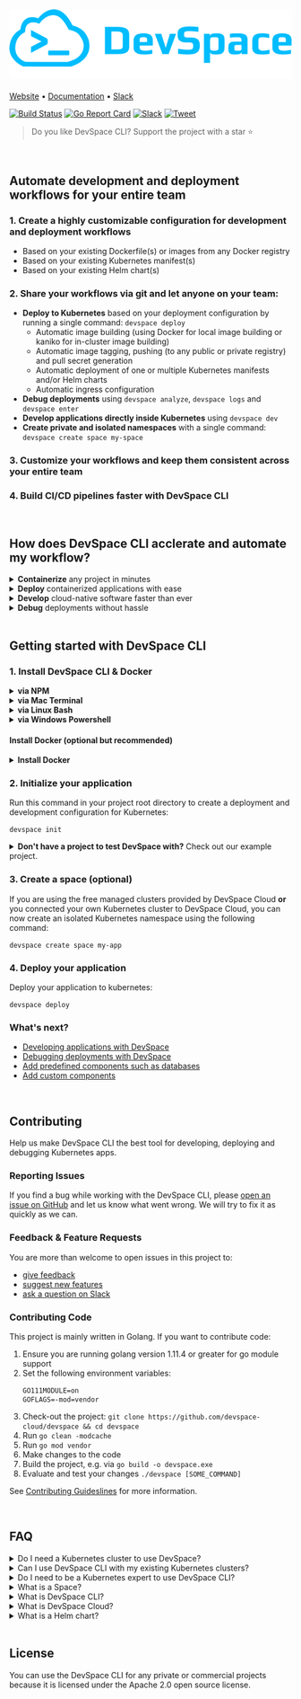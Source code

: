 [![DevSpace Logo](docs/website/static/img/github-readme-header.svg)](https://devspace.cloud/)
---

[Website](https://devspace.cloud/) • 
[Documentation](https://devspace.cloud/docs) • 
[Slack](https://devspace.cloud/slack)

[![Build Status](https://travis-ci.org/devspace-cloud/devspace.svg?branch=master)](https://travis-ci.org/devspace-cloud/devspace)
[![Go Report Card](https://goreportcard.com/badge/github.com/devspace-cloud/devspace)](https://goreportcard.com/report/github.com/devspace-cloud/devspace)
[![Slack](https://devspace.cloud/slack/badge.svg)](http://devspace.cloud/slack)
[![Tweet](https://img.shields.io/twitter/url/http/shields.io.svg?style=social)](https://twitter.com/home?status=Just%20found%20out%20about%20%23DevSpace%20CLI%3A%20https%3A//github.com/devspace-cloud/devspace%0A%0AIt%20lets%20you%20build%20cloud%20native%20software%20directly%20on%20top%20of%20%23Kubernetes%20and%20%23Docker%0A%23CloudNative%20%23k8s)

> Do you like DevSpace CLI? Support the project with a star ⭐️
<br>

## Automate development and deployment workflows for your entire team
### 1. Create a highly customizable configuration for development and deployment workflows
- Based on your existing Dockerfile(s) or images from any Docker registry
- Based on your existing Kubernetes manifest(s)
- Based on your existing Helm chart(s)

### 2. Share your workflows via git and let anyone on your team:
- **Deploy to Kubernetes** based on your deployment configuration by running a single command: `devspace deploy`
   - Automatic image building (using Docker for local image building or kaniko for in-cluster image building)
   - Automatic image tagging, pushing (to any public or private registry) and pull secret generation
   - Automatic deployment of one or multiple Kubernetes manifests and/or Helm charts
   - Automatic ingress configuration
- **Debug deployments** using `devspace analyze`, `devspace logs` and `devspace enter`
- **Develop applications directly inside Kubernetes** using `devspace dev`
- **Create private and isolated namespaces** with a single command: `devspace create space my-space` 

### 3. Customize your workflows and keep them consistent across your entire team

### 4. Build CI/CD pipelines</b> faster with DevSpace CLI


<br>

## How does DevSpace CLI acclerate and automate my workflow?

<details>
<summary><b>Containerize</b> any project in minutes</summary>

### Containerize your project
```
devspace containerize
```

DevSpace CLI detects your programming language and creates a Dockerfile for your project.

### Initialize your project
```
devspace init
```

DevSpace CLI creates a configuration for deploying and developing with Kubernetes based on:
- your Dockerfile(s)
- your Helm chart(s)
- your Kubernetes manifest(s)

---

</details>

<details>
<summary><b>Deploy</b> containerized applications with ease</summary>

### Deploy your application
```
devspace deploy
```

#### What does `devspace deploy` do?
1. Builds, tags and pushes one or even multiple Docker images
2. Creates pull secrets for your image registries
3. Deploys your project with the newest images (e.g. using Helm)

> DevSpace CLI will use the current kubectl context. If you do not have a Kubernetes cluster, you can use [DevSpace Hosting](https://devspace.cloud) to get a fully managed Kubernetes namespace.

---

</details>

<details>
<summary><b>Develop</b> cloud-native software faster than ever</summary>

### Develop in a production-like environment
```
devspace dev
```
**With DevSpace, you can build and test your application directly inside Kubernetes.** Thanks to our real-time code sync, you can even use hot reloading tools (e.g. nodemon) to refresh your running application without having to waste time on re-building and re-deploying your application every time you change your code. With DevSpace, your containers are updated in real-time without any delay. It works in any container with and without volumes.

DevSpace CLI provides the following development features:
- [Real-time code synchronization for hot reloading](https://devspace.cloud/docs/development/synchronization)
- [Automatic port forwarding for access via localhost](https://devspace.cloud/docs/development/port-forwarding)
- [Terminal proxy for running commands in your containers](https://devspace.cloud/docs/development/terminal)

---

</details>

<details>
<summary><b>Debug</b> deployments without hassle</summary>

### Speed up finding and solving issues
```
devspace analyze
```
**DevSpace CLI automatically analyzes your deployments**, identifies potential issues and helps you resolve them:
- Identify reasons for image pull failure
- View log snapshots of crashed containers
- Debug networking issues (e.g. misconfigured services)

Learn more about development with DevSpace:
- [Automate issue detection with DevSpace](https://devspace.cloud/docs/workflow-basics/debugging/analyze)
- [Stream container logs with DevSpace](https://devspace.cloud/docs/workflow-basics/debugging/logs)
- [Start terminal sessions for debugging](https://devspace.cloud/docs/workflow-basics/debugging/enter)
- [Use the debugger of your IDE with DevSpace](https://devspace.cloud/docs/workflow-basics/debugging/remote-debuggers)

</details>

<br>

## Getting started with DevSpace CLI
### 1. Install DevSpace CLI & Docker

<details>
<summary><b>via NPM</b></summary>

```
npm install -g devspace
```

</details>

<details>
<summary><b>via Mac Terminal</b></summary>

```
curl -s -L "https://github.com/devspace-cloud/devspace/releases/latest" | sed -nE 's!.*"([^"]*devspace-darwin-amd64)".*!https://github.com\1!p' | xargs -n 1 curl -L -o devspace && chmod +x devspace;
sudo mv devspace /usr/local/bin;
```

</details>

<details>
<summary><b>via Linux Bash</b></summary>

```
curl -s -L "https://github.com/devspace-cloud/devspace/releases/latest" | sed -nE 's!.*"([^"]*devspace-linux-amd64)".*!https://github.com\1!p' | xargs -n 1 curl -L -o devspace && chmod +x devspace;
sudo mv devspace /usr/local/bin;
```

</details>

<details>
<summary><b>via Windows Powershell</b></summary>

```
md -Force "$Env:APPDATA\devspace"; [System.Net.ServicePointManager]::SecurityProtocol = [System.Net.SecurityProtocolType]'Tls,Tls11,Tls12';
wget -UseBasicParsing ((Invoke-WebRequest -URI "https://github.com/devspace-cloud/devspace/releases/latest" -UseBasicParsing).Content -replace "(?ms).*`"([^`"]*devspace-windows-amd64.exe)`".*","https://github.com/`$1") -o $Env:APPDATA\devspace\devspace.exe; & "$Env:APPDATA\devspace\devspace.exe" "install"; $env:Path = (Get-ItemProperty -Path HKCU:\Environment -Name Path).Path
```

</details>

#### Install Docker (optional but recommended)
<details>
<summary><b>Install Docker</b></summary>

DevSpace CLI allows you to build images directly inside Kubernetes pods (using kaniko) but if you have Docker installed, DevSpace CLI can also build images locally using Docker. If you do not have Docker installed yet, you can download the latest stable releases here:
- **Mac**: [Docker Community Edition](https://download.docker.com/mac/stable/Docker.dmg)
- **Windows Pro**: [Docker Community Edition](https://download.docker.com/win/stable/Docker%20for%20Windows%20Installer.exe)
- **Windows 10 Home**: [Docker Toolbox](https://download.docker.com/win/stable/DockerToolbox.exe) (legacy)

</details>

### 2. Initialize your application
Run this command in your project root directory to create a deployment and development configuration for Kubernetes:
```
devspace init
```
<details>
<summary><b>Don't have a project to test DevSpace with?</b> Check out our example project.</summary>

```
git clone https://github.com/devspace-cloud/quickstart-nodejs
```

</details>


### 3. Create a space (optional)
If you are using the free managed clusters provided by DevSpace Cloud **or** you connected your own Kubernetes cluster to DevSpace Cloud, you can now create an isolated Kubernetes namespace using the following command:
```
devspace create space my-app
```

### 4. Deploy your application
Deploy your application to kubernetes:
```
devspace deploy
```

### What's next?
- [Developing applications with DevSpace](https://devspace.cloud/docs/getting-started/development)
- [Debugging deployments with DevSpace](https://devspace.cloud/docs/getting-started/debugging)
- [Add predefined components such as databases](https://devspace.cloud/docs/deployment/components/add-predefined-components)
- [Add custom components](https://devspace.cloud/docs/deployment/components/add-custom-components)

<br>

## Contributing
Help us make DevSpace CLI the best tool for developing, deploying and debugging Kubernetes apps.

### Reporting Issues
If you find a bug while working with the DevSpace CLI, please [open an issue on GitHub](https://github.com/devspace-cloud/devspace/issues/new?labels=kind%2Fbug&template=bug-report.md&title=Bug:) and let us know what went wrong. We will try to fix it as quickly as we can.

### Feedback & Feature Requests
You are more than welcome to open issues in this project to:
- [give feedback](https://github.com/devspace-cloud/devspace/issues/new?labels=kind%2Ffeedback&title=Feedback:)
- [suggest new features](https://github.com/devspace-cloud/devspace/issues/new?labels=kind%2Ffeature&template=feature-request.md&title=Feature%20Request:)
- [ask a question on Slack](https://devspace.cloud/slack)

### Contributing Code
This project is mainly written in Golang. If you want to contribute code:
1. Ensure you are running golang version 1.11.4 or greater for go module support
2. Set the following environment variables:
    ```
    GO111MODULE=on
    GOFLAGS=-mod=vendor
    ```
3. Check-out the project: `git clone https://github.com/devspace-cloud/devspace && cd devspace`
4. Run `go clean -modcache`
5. Run `go mod vendor`
6. Make changes to the code
7. Build the project, e.g. via `go build -o devspace.exe`
8. Evaluate and test your changes `./devspace [SOME_COMMAND]`

See [Contributing Guideslines](CONTRIBUTING.md) for more information.


<br>

## FAQ
<details>
<summary>Do I need a Kubernetes cluster to use DevSpace?</summary>

**No.** You can simply use **the fully managed Spaces** provided by DevSpace Cloud.

</details>

<details>
<summary>Can I use DevSpace CLI with my existing Kubernetes clusters?</summary>

**Yes.** You have two options:
1. Connect your existing Kubernetes clusters to DevSpace Cloud as external clusters (available soon). DevSpace Cloud will then be able to automatically manage cluster users and permissions. This lets you created isolated namespaces (Spaces) within your Kubernetes clusters.
2. You just use DevSpace CLI without DevSpace Cloud. That means that you manually need to:
    * enforce resource limits
    * configure secure user permissions
    * isolate namespaces of different users
    * connect domains and configure ingresses
    * install and manage basic cluster services (e.g. ingress controller, cert-manager for TLS, monitoring and log aggregation tools)

</details>

<details>
<summary>Do I need to be a Kubernetes expert to use DevSpace CLI?</summary>

**No.** Altough DevSpace provides a lot of advanced tooling for Kubernetes experts, it is optimized for developer experience which makes it especially easy to use for Kubernetes beginners.

</details>

<details>
<summary>What is a Space?</summary>

Spaces are isolated Kubernetes namespaces which provide the following features:
- Automatic provisioning via `devspace create space [SPACE_NAME]`
- Automatic allocation of a subdomain for each Space, e.g. `my-app.devspace.host`
- Automatic RBAC configuration for better isolation of users
- Automatic resource limit configuration and enforcement
- Dynamic resource auto-scaling within the configured limits

</details>

<details>
<summary>What is DevSpace CLI?</summary>

DevSpace CLI is an open-source command-line tool that provides everything you need to develop, deploy and debug applications with Docker and Kubernetes.

> You can either use DevSpace CLI as standalone solution for your self-managed Kubernetes namespaces or in combination with DevSpace Cloud.

</details>

<details>
<summary>What is DevSpace Cloud?</summary>

DevSpace Cloud is a developer platform for Kubernetes that lets you create and manage Spaces via DevSpace CLI or GUI. 

> The Spaces you create with DevSpace Cloud either run on a Kubernetes cluster within DevSpace Cloud or on your own Kubernetes clusters after connecting them to the platform.

</details>

<details>
<summary>What is a Helm chart?</summary>

[Helm](https://helm.sh/) is the package manager for Kubernetes. Packages in Helm are called Helm charts.

[Learn more about Helm charts](https://helm.sh/docs/)

</details>

<br>

## License
You can use the DevSpace CLI for any private or commercial projects because it is licensed under the Apache 2.0 open source license.
